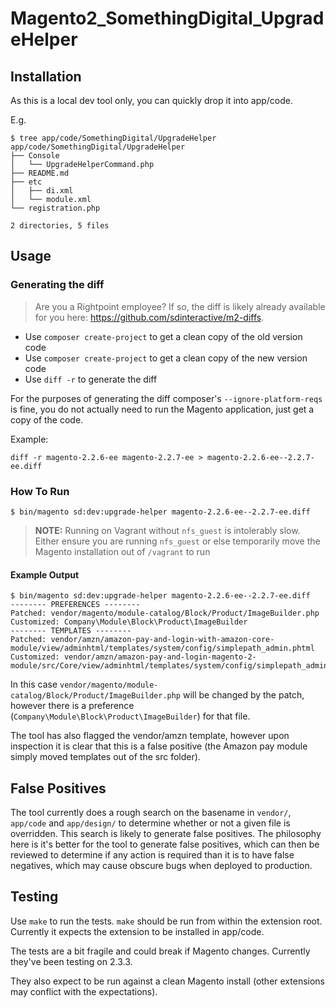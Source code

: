 # Magento2_SomethingDigital_UpgradeHelper

## Installation 

As this is a local dev tool only, you can quickly drop it into app/code.

E.g.

```
$ tree app/code/SomethingDigital/UpgradeHelper
app/code/SomethingDigital/UpgradeHelper
├── Console
│   └── UpgradeHelperCommand.php
├── README.md
├── etc
│   ├── di.xml
│   └── module.xml
└── registration.php

2 directories, 5 files
```

## Usage

### Generating the diff

> Are you a Rightpoint employee? If so, the diff is likely already available for you here: https://github.com/sdinteractive/m2-diffs.

- Use `composer create-project` to get a clean copy of the old version code
- Use `composer create-project` to get a clean copy of the new version code
- Use `diff -r` to generate the diff

For the purposes of generating the diff composer's `--ignore-platform-reqs` is fine, you do not actually need to run the Magento application, just get a copy of the code.

Example:

```
diff -r magento-2.2.6-ee magento-2.2.7-ee > magento-2.2.6-ee--2.2.7-ee.diff
```

### How To Run

```
$ bin/magento sd:dev:upgrade-helper magento-2.2.6-ee--2.2.7-ee.diff
```

> **NOTE:** Running on Vagrant without `nfs_guest` is intolerably slow. Either ensure you are running `nfs_guest` or else temporarily move the Magento installation out of `/vagrant` to run

#### Example Output

```
$ bin/magento sd:dev:upgrade-helper magento-2.2.6-ee--2.2.7-ee.diff
-------- PREFERENCES --------
Patched: vendor/magento/module-catalog/Block/Product/ImageBuilder.php
Customized: Company\Module\Block\Product\ImageBuilder
-------- TEMPLATES --------
Patched: vendor/amzn/amazon-pay-and-login-with-amazon-core-module/view/adminhtml/templates/system/config/simplepath_admin.phtml
Customized: vendor/amzn/amazon-pay-and-login-magento-2-module/src/Core/view/adminhtml/templates/system/config/simplepath_admin.phtml
```

In this case `vendor/magento/module-catalog/Block/Product/ImageBuilder.php` will be changed by the patch, however there is a preference (`Company\Module\Block\Product\ImageBuilder`) for that file.

The tool has also flagged the vendor/amzn template, however upon inspection it is clear that this is a false positive (the Amazon pay module simply moved templates out of the src folder).

## False Positives

The tool currently does a rough search on the basename in `vendor/`, `app/code` and `app/design/` to determine whether or not a given file is overridden. This search is likely to generate false positives. The philosophy here is it's better for the tool to generate false positives, which can then be reviewed to determine if any action is required than it is to have false negatives, which may cause obscure bugs when deployed to production.

## Testing

Use `make` to run the tests. `make` should be run from within the extension root. Currently it expects the extension to be installed in app/code.

The tests are a bit fragile and could break if Magento changes. Currently they've been testing on 2.3.3.

They also expect to be run against a clean Magento install (other extensions may conflict with the expectations).
